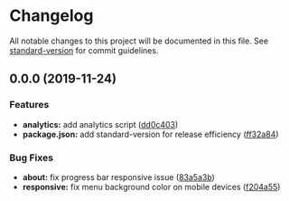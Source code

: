 # Changelog

All notable changes to this project will be documented in this file. See [standard-version](https://github.com/conventional-changelog/standard-version) for commit guidelines.

## 0.0.0 (2019-11-24)


### Features

* **analytics:** add analytics script ([dd0c403](https://github.com/ps011/ps11/commit/dd0c4032f470c35eb42c39f4d90e16f9d2acca7c))
* **package.json:** add standard-version for release efficiency ([ff32a84](https://github.com/ps011/ps11/commit/ff32a84c0fe82d9f06ae26c763d7a678b34ab893))


### Bug Fixes

* **about:** fix progress bar responsive issue ([83a5a3b](https://github.com/ps011/ps11/commit/83a5a3b25f8faeb393633d2425fd5e2337bea228))
* **responsive:** fix menu background color on mobile devices ([f204a55](https://github.com/ps011/ps11/commit/f204a551a7a5e72e3a7883b647fc5d7b04bcf6e7))
